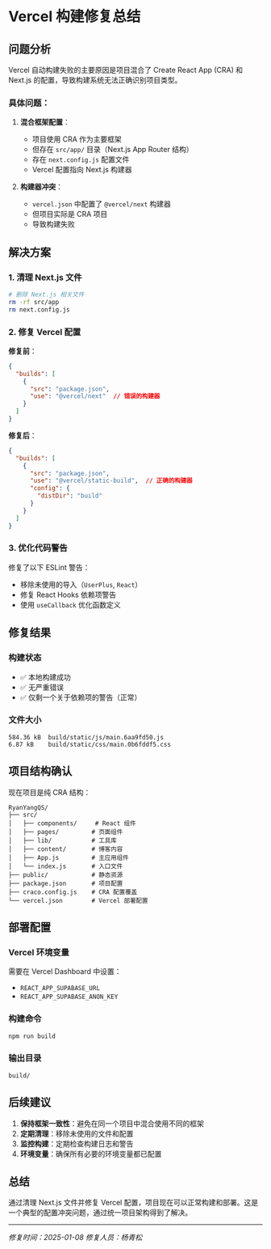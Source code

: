 # Vercel 构建修复总结

## 问题分析

Vercel 自动构建失败的主要原因是项目混合了 Create React App (CRA) 和 Next.js 的配置，导致构建系统无法正确识别项目类型。

### 具体问题：

1. **混合框架配置**：
   - 项目使用 CRA 作为主要框架
   - 但存在 `src/app/` 目录（Next.js App Router 结构）
   - 存在 `next.config.js` 配置文件
   - Vercel 配置指向 Next.js 构建器

2. **构建器冲突**：
   - `vercel.json` 中配置了 `@vercel/next` 构建器
   - 但项目实际是 CRA 项目
   - 导致构建失败

## 解决方案

### 1. 清理 Next.js 文件

```bash
# 删除 Next.js 相关文件
rm -rf src/app
rm next.config.js
```

### 2. 修复 Vercel 配置

**修复前**：
```json
{
  "builds": [
    {
      "src": "package.json",
      "use": "@vercel/next"  // 错误的构建器
    }
  ]
}
```

**修复后**：
```json
{
  "builds": [
    {
      "src": "package.json",
      "use": "@vercel/static-build",  // 正确的构建器
      "config": {
        "distDir": "build"
      }
    }
  ]
}
```

### 3. 优化代码警告

修复了以下 ESLint 警告：

- 移除未使用的导入（`UserPlus`, `React`）
- 修复 React Hooks 依赖项警告
- 使用 `useCallback` 优化函数定义

## 修复结果

### 构建状态
- ✅ 本地构建成功
- ✅ 无严重错误
- ✅ 仅剩一个关于依赖项的警告（正常）

### 文件大小
```
584.36 kB  build/static/js/main.6aa9fd50.js
6.87 kB    build/static/css/main.0b6fddf5.css
```

## 项目结构确认

现在项目是纯 CRA 结构：

```
RyanYangQS/
├── src/
│   ├── components/     # React 组件
│   ├── pages/         # 页面组件
│   ├── lib/           # 工具库
│   ├── content/       # 博客内容
│   ├── App.js         # 主应用组件
│   └── index.js       # 入口文件
├── public/            # 静态资源
├── package.json       # 项目配置
├── craco.config.js    # CRA 配置覆盖
└── vercel.json        # Vercel 部署配置
```

## 部署配置

### Vercel 环境变量
需要在 Vercel Dashboard 中设置：
- `REACT_APP_SUPABASE_URL`
- `REACT_APP_SUPABASE_ANON_KEY`

### 构建命令
```bash
npm run build
```

### 输出目录
```
build/
```

## 后续建议

1. **保持框架一致性**：避免在同一个项目中混合使用不同的框架
2. **定期清理**：移除未使用的文件和配置
3. **监控构建**：定期检查构建日志和警告
4. **环境变量**：确保所有必要的环境变量都已配置

## 总结

通过清理 Next.js 文件并修复 Vercel 配置，项目现在可以正常构建和部署。这是一个典型的配置冲突问题，通过统一项目架构得到了解决。

---

*修复时间：2025-01-08*
*修复人员：杨青松*
